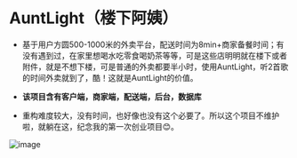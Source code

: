 
# AuntLight（楼下阿姨）

* 基于用户方圆500-1000米的外卖平台，配送时间为8min+商家备餐时间；有没有遇到过，在家里想喝水吃零食喝奶茶等等，可是这些店明明就在楼下或者附件，就是不想下楼，可是普通的外卖都要半小时，使用AuntLight，听2首歌的时间外卖就到了，酷！这就是AuntLight的价值。

* **该项目含有客户端，商家端，配送端，后台，数据库**

* 重构难度较大，没有时间，也好像也没有这个必要了。所以这个项目不维护啦，就躺在这，纪念我的第一次创业项目😊。

![image](https://github.com/HackJoe/AuntLight/blob/master/preview_client.gif)
